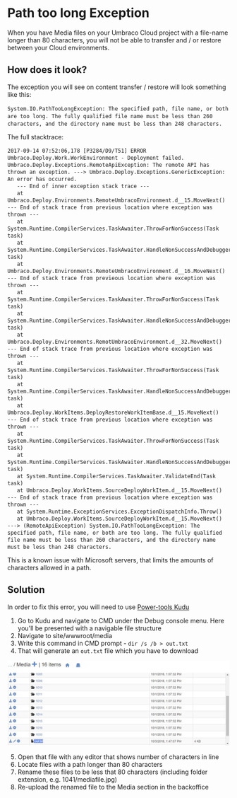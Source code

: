 # Path too long Exception

When you have Media files on your Umbraco Cloud project with a file-name longer than 80 characters, you will not be able to transfer and / or restore between your Cloud environments.

## How does it look?

The exception you will see on content transfer / restore will look something like this:

`System.IO.PathTooLongException: The specified path, file name, or both are too long. The fully qualified file name must be less than 260 characters, and the directory name must be less than 248 characters.`

The full stacktrace:
```
2017-09-14 07:52:06,178 [P3284/D9/T51] ERROR Umbraco.Deploy.Work.WorkEnvironment - Deployment failed.
Umbraco.Deploy.Exceptions.RemoteApiException: The remote API has thrown an exception. ---> Umbraco.Deploy.Exceptions.GenericException: An error has occurred.
   --- End of inner exception stack trace ---
   at Umbraco.Deploy.Environments.RemoteUmbracoEnvironment.d__15.MoveNext()
--- End of stack trace from previous location where exception was thrown ---
   at System.Runtime.CompilerServices.TaskAwaiter.ThrowForNonSuccess(Task task)
   at System.Runtime.CompilerServices.TaskAwaiter.HandleNonSuccessAndDebuggerNotification(Task task)
   at Umbraco.Deploy.Environments.RemoteUmbracoEnvironment.d__16.MoveNext()
--- End of stack trace from previeous location where exception was thrown ---
   at System.Runtime.CompilerServices.TaskAwaiter.ThrowForNonSuccess(Task task)
   at System.Runtime.CompilerServices.TaskAwaiter.HandleNonSuccessAndDebuggerNotification(Task task)
   at Umbraco.Deploy.Environments.RemotUmbracoEnvironment.d__32.MoveNext()
--- End of stack trace from previous location where exception was thrown ---
   at System.Runtime.CompilerServices.TaskAwaiter.ThrowForNonSuccess(Task task)
   at System.Runtime.CompilerServices.TaskAwaiter.HandleNonSuccessAndDebuggerNotification(Task task)
   at Umbraco.Deploy.WorkItems.DeployRestoreWorkItemBase.d__15.MoveNext()
--- End of stack trace from previous location where exception was thrown ---
   at System.Runtime.CompilerServices.TaskAwaiter.ThrowForNonSuccess(Task task)
   at System.Runtime.CompilerServices.TaskAwaiter.HandleNonSuccessAndDebuggerNotification(Task task)
   at System.Runtime.CompilerServices.TaskAwaiter.ValidateEnd(Task task)
   at Umbraco.Deploy.WorkItems.SourceDeployWorkItem.d__15.MoveNext()
--- End of stack trace from previous location where exception was thrown ---
   at System.Runtime.ExceptionServices.ExceptionDispatchInfo.Throw()
   at Umbraco.Deploy.WorkItems.SourceDeployWorkItem.d__15.MoveNext()
---> (RemoteApiException) System.IO.PathTooLongException: The specified path, file name, or both are too long. The fully qualified file name must be less than 260 characters, and the directory name must be less than 248 characters.
```

This is a known issue with Microsoft servers, that limits the amounts of characters allowed in a path.

## Solution
In order to fix this error, you will need to use [Power-tools Kudu](../../Set-up/Power-tools/)
1. Go to Kudu and navigate to CMD under the Debug console menu. Here you'll be presented with a navigable file structure 
2. Navigate to site/wwwroot/media
3. Write this command in CMD prompt - ```dir /s /b > out.txt```
4. That will generate an ```out.txt``` file which you have to download

![out.txt](images/out-txt.jpg)

5. Open that file with any editor that shows number of characters in line
6. Locate files with a path longer than 80 characters
7. Rename these files to be less that 80 characters (including folder extension, e.g. 1041/mediafile.jpg)
8. Re-upload the renamed file to the Media section in the backoffice

